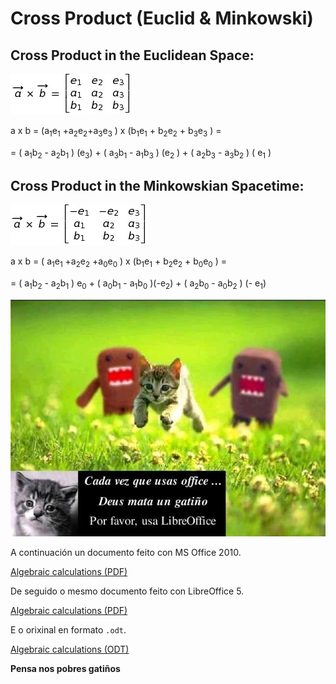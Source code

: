 # Cross Product (Euclid & Minkowski)

## Cross Product in the Euclidean Space:
![Euclidean Cross Product axb](../FORMULAS/detCrossEucl.jpg "Euclidean determinant axb")

a x b	= (a<sub>1</sub>e<sub>1</sub> +a<sub>2</sub>e<sub>2</sub>+a<sub>3</sub>e<sub>3</sub> ) x (b<sub>1</sub>e<sub>1</sub> + b<sub>2</sub>e<sub>2</sub> + b<sub>3</sub>e<sub>3</sub> ) = 

= ( a<sub>1</sub>b<sub>2</sub> -  a<sub>2</sub>b<sub>1</sub> ) (e<sub>3</sub>) +  ( a<sub>3</sub>b<sub>1</sub>  - a<sub>1</sub>b<sub>3</sub> ) (e<sub>2</sub> )  +  ( a<sub>2</sub>b<sub>3</sub> -  a<sub>3</sub>b<sub>2</sub> ) ( e<sub>1</sub>  ) 

## Cross Product in the Minkowskian Spacetime:
![Minkowskian Cross Product axb](../FORMULAS/detCrossMink.jpg "Minkowskian determinant axb")

a x b	=  ( a<sub>1</sub>e<sub>1</sub> +a<sub>2</sub>e<sub>2</sub> +a<sub>0</sub>e<sub>0</sub> )  x  (b<sub>1</sub>e<sub>1</sub> + b<sub>2</sub>e<sub>2</sub> +  b<sub>0</sub>e<sub>0</sub>  )  =    

=	( a<sub>1</sub>b<sub>2</sub> -  a<sub>2</sub>b<sub>1</sub> ) e<sub>0</sub>   + ( a<sub>0</sub>b<sub>1</sub> -  a<sub>1</sub>b<sub>0</sub> )(-e<sub>2</sub>) +  ( a<sub>2</sub>b<sub>0</sub>  - a<sub>0</sub>b<sub>2</sub> ) (- e<sub>1</sub>)  


![Por favor usa LibreOffice](../IMAGES/usa-libre-office.jpg)

A continuación un documento feito con MS Office 2010.

[Algebraic calculations (PDF)](../documents/Cross.pdf)

De seguido o mesmo documento feito con LibreOffice 5.

[Algebraic calculations (PDF)](../documents/documento-cross-libre-office.pdf)

E o orixinal en formato `.odt`.

[Algebraic calculations (ODT)](../documents/documento-cross-libre-office.odt)

__Pensa nos pobres gatiños__

